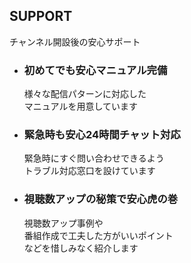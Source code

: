 ## SUPPORT
チャンネル開設後の安心サポート
- ### 初めてでも安心**マニュアル完備**
  <span>様々な配信パターンに対応した<br />マニュアルを用意しています</span>  
- ### 緊急時も安心**24時間チャット対応**
  <span>緊急時にすぐ問い合わせできるよう<br />トラブル対応窓口を設けています</span>
- ### 視聴数アップの秘策で安心**虎の巻**
  <span>視聴数アップ事例や<br />番組作成で工夫した方がいいポイント<br />などを惜しみなく紹介します</span>

